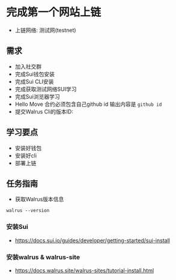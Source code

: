 # 完成第一个网站上链

- 上链网络: 测试网(testnet)

## 需求

- 加入社交群
- 完成Sui钱包安装
- 完成Sui CLI安装
- 完成获取测试网络SUI学习
- 完成Sui浏览器学习
- Hello Move 合约必须包含自己github id 输出内容是 `github id`
- 提交Walrus Cli的版本ID:



## 学习要点

- 安装好钱包
- 安装好cli
- 部署上链

## 任务指南

- 获取Walrus版本信息

```shell
walrus --version
```

### 安装Sui

- https://docs.sui.io/guides/developer/getting-started/sui-install

### 安装walrus & walrus-site

- https://docs.walrus.site/walrus-sites/tutorial-install.html